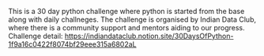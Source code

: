 This is a 30 day python challenge where python is started from the base along with daily challneges.
The challenge is organised by Indian Data Club, where there is a community support and mentors aiding to our progress.
Challenge detail: https://indiandataclub.notion.site/30DaysOfPython-1f9a16c0422f8074bf29eee315a6802aL

